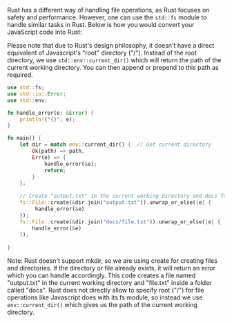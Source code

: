 Rust has a different way of handling file operations, as Rust focuses on safety and performance. However, one can use the `std::fs` module to handle similar tasks in Rust. Below is how you would convert your JavaScript code into Rust: 

Please note that due to Rust's design philosophy, it doesn't have a direct equivalent of Javascript's "root" directory ("/"). Instead of the root directory, we use `std::env::current_dir()` which will return the path of the current working directory. You can then append or prepend to this path as required.

```rust
use std::fs;
use std::io::Error;
use std::env;

fn handle_error(e: &Error) {
    println!("{}", e);
}

fn main() {        
    let dir = match env::current_dir() {  // Get current directory
        Ok(path) => path,
        Err(e) => {
            handle_error(&e);
            return;
        }
    };
    
    // Create "output.txt" in the current working directory and docs folder
    fs::File::create(&dir.join("output.txt")).unwrap_or_else(|e| {
         handle_error(&e)
    }); 
    fs::File::create(&dir.join("docs/file.txt")).unwrap_or_else(|e| {
        handle_error(&e)
    });  
    
}
```
Note: Rust doesn't support mkdir, so we are using create for creating files and directories. If the directory or file already exists, it will return an error which you can handle accordingly. This code creates a file named "output.txt" in the current working directory and "file.txt" inside a folder called "docs". Rust does not directly allow to specify root ("/") for file operations like Javascript does with its fs module, so instead we use `env::current_dir()` which gives us the path of the current working directory.

